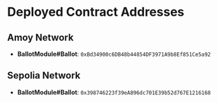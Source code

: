 # Deployed Contract Addresses

## Amoy Network  
- **BallotModule#Ballot**: `0xBd34900c6DB48b44854DF3971A9b8Ef851Ce5a92`

## Sepolia Network  
- **BallotModule#Ballot**: `0x398746223f39eA896dc701E39b52d767E1216168`
